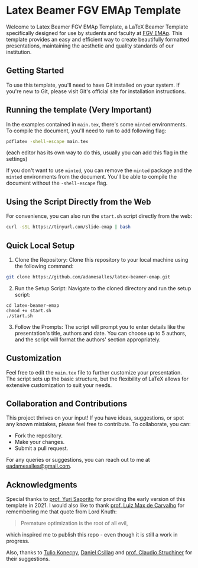 # Latex Beamer FGV EMAp Template

Welcome to Latex Beamer FGV EMAp Template, a LaTeX Beamer Template specifically designed for use by students and faculty at [FGV EMAp](https://emap.fgv.br/en). This template provides an easy and efficient way to create beautifully formatted presentations, maintaining the aesthetic and quality standards of our institution.

## Getting Started
To use this template, you'll need to have Git installed on your system. If you're new to Git, please visit Git's official site for installation instructions.

## Running the template (**Very Important**)

In the examples contained in `main.tex`, there's some `minted` environments. To compile the document, you'll need to run to add following flag:

```bash
pdflatex -shell-escape main.tex
```

(each editor has its own way to do this, usually you can add this flag in the settings)

If you don't want to use `minted`, you can remove the `minted` package and the `minted` environments from the document. You'll be able to compile the document without the `-shell-escape` flag.

## Using the Script Directly from the Web
For convenience, you can also run the `start.sh` script directly from the web:

```bash
curl -sSL https://tinyurl.com/slide-emap | bash
```

## Quick Local Setup
1. Clone the Repository: Clone this repository to your local machine using the following command:

```bash
git clone https://github.com/adamesalles/latex-beamer-emap.git
```

2. Run the Setup Script: Navigate to the cloned directory and run the setup script:


```
cd latex-beamer-emap
chmod +x start.sh
./start.sh
```

3. Follow the Prompts: The script will prompt you to enter details like the presentation's title, authors and date. You can choose up to 5 authors, and the script will format the authors' section appropriately.


## Customization
Feel free to edit the `main.tex` file to further customize your presentation. The script sets up the basic structure, but the flexibility of LaTeX allows for extensive customization to suit your needs.

## Collaboration and Contributions
This project thrives on your input! If you have ideas, suggestions, or spot any known mistakes, please feel free to contribute. To collaborate, you can:

- Fork the repository.
- Make your changes.
- Submit a pull request.

For any queries or suggestions, you can reach out to me at eadamesalles@gmail.com.

## Acknowledgments
Special thanks to [prof. Yuri Saporito](yurisaporito.com) for providing the early version of this template in 2021. I would also like to thank [prof. Luiz Max de Carvalho](https://github.com/maxbiostat) for remembering me that quote from Lord Knuth: 

> Premature optimization is the root of all evil,

which inspired me to publish this repo - even though it is still a work in progress.

Also, thanks to [Tulio Koneçny](https://matematicaeparatodos.com/), [Daniel Csillag](https://github.com/dccsillag) and [prof. Claudio Struchiner](https://emap.fgv.br/professores/claudio-jose-struchiner) for their suggestions.